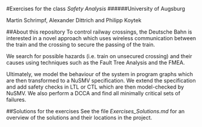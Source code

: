 #Exercises for the class *Safety Analysis*
######University of Augsburg

Martin Schrimpf, Alexander Dittrich and Philipp Koytek

##About this repository
To control railway crossings, the Deutsche Bahn is interested in a novel approach which uses wireless communication between the train and the crossing to secure the passing of the train.

We search for possible hazards (i.e. train on unsecured crossing) and their causes using techniques such as the Fault Tree Analysis and the FMEA.

Ultimately, we model the behaviour of the system in program graphs which are then transformed to a NuSMV specification.
We extend the specification and add safety checks in LTL or CTL which are then model-checked by NuSMV.
We also perform a DCCA and find all minimally critical sets of failures.


##Solutions for the exercises
See the file *Exercises_Solutions.md* for an overview of the solutions and their locations in the project.